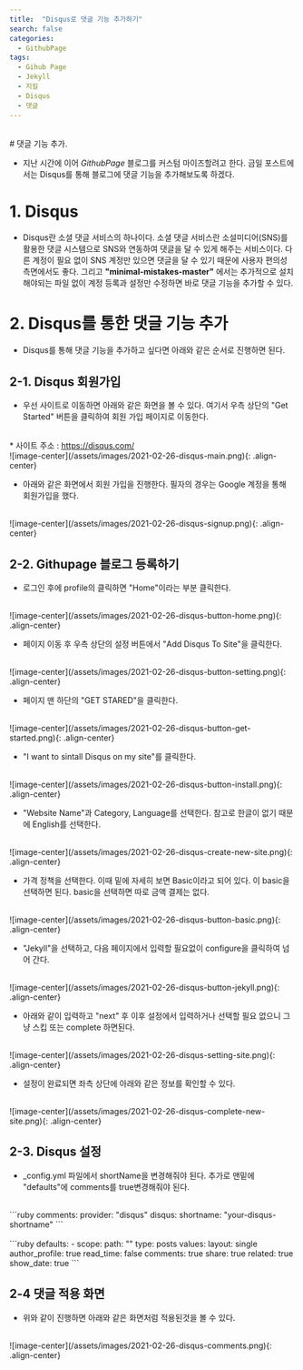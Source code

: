 ```yaml
---
title:  "Disqus로 댓글 기능 추가하기"
search: false
categories:
  - GithubPage
tags:
  - Gihub Page
  - Jekyll
  - 지킬
  - Disqus
  - 댓글
---
```


<br/>
# 댓글 기능 추가.

  * 지난 시간에 이어 *GithubPage* 블로그를 커스텀 마이즈할려고 한다. 금일 포스트에서는 Disqus를 통해 블로그에 댓글 기능을 추가해보도록 하겠다.

# 1. Disqus

  * Disqus란 소셜 댓글 서비스의 하나이다. 소셜 댓글 서비스란 소설미디어(SNS)를 활용한 댓글 시스템으로 SNS와 연동하여 댓글을 달 수 있게 해주는 서비스이다. 다른 계정이 필요 없이 SNS 계정만 있으면 댓글을 달 수 있기 때문에 사용자 편의성 측면에서도 좋다. 그리고 **"minimal-mistakes-master"** 에서는 추가적으로 설치해야되는 파일 없이 계정 등록과 설정만 수정하면 바로 댓글 기능을 추가할 수 있다.


# 2. Disqus를 통한 댓글 기능 추가

  * Disqus를 통해 댓글 기능을 추가하고 싶다면 아래와 같은 순서로 진행하면 된다.

## 2-1. Disqus 회원가입

  * 우선 사이트로 이동하면 아래와 같은 화면을 볼 수 있다. 여기서 우측 상단의 "Get Started" 버튼을 클릭하여 회원 가입 페이지로 이동한다.
  <br/>
  * 사이트 주소 : <a href="https://disqus.com/" target="_blank">https://disqus.com/</a>
  <br/>
  ![image-center](/assets/images/2021-02-26-disqus-main.png){: .align-center}
  <br/>

  * 아래와 같은 화면에서 회원 가입을 진행한다. 필자의 경우는 Google 계정을 통해 회원가입을 했다.
  <br/>
  ![image-center](/assets/images/2021-02-26-disqus-signup.png){: .align-center}

## 2-2. Githupage 블로그 등록하기

  * 로그인 후에 profile의 클릭하면 "Home"이라는 부분 클릭한다.
  <br/>
  ![image-center](/assets/images/2021-02-26-disqus-button-home.png){: .align-center}

  * 페이지 이동 후 우측 상단의 설정 버튼에서 "Add Disqus To Site"을 클릭한다.
  <br/>
  ![image-center](/assets/images/2021-02-26-disqus-button-setting.png){: .align-center}

  * 페이지 맨 하단의 "GET STARED"을 클릭한다.
  <br/>
  ![image-center](/assets/images/2021-02-26-disqus-button-get-started.png){: .align-center}

  * "I want to sintall Disqus on my site"를 클릭한다.
  <br/>
  ![image-center](/assets/images/2021-02-26-disqus-button-install.png){: .align-center}

  * "Website Name"과 Category, Language를 선택한다. 참고로 한글이 없기 때문에 English를 선택한다.
  <br/>
  ![image-center](/assets/images/2021-02-26-disqus-create-new-site.png){: .align-center}

  * 가격 정책을 선택한다. 이때 밑에 자세히 보면 Basic이라고 되어 있다. 이 basic을 선택하면 된다. basic을 선택하면 따로 금액 결제는 없다.
  <br/>
  ![image-center](/assets/images/2021-02-26-disqus-button-basic.png){: .align-center}

  * "Jekyll"을 선택하고, 다음 페이지에서 입력할 필요없이 configure을 클릭하여 넘어 간다.
  <br/>
  ![image-center](/assets/images/2021-02-26-disqus-button-jekyll.png){: .align-center}

  * 아래와 같이 입력하고 "next" 후 이후 설정에서 입력하거나 선택할 필요 없으니 그냥 스킵 또는 complete 하면된다.
  <br/>
  ![image-center](/assets/images/2021-02-26-disqus-setting-site.png){: .align-center}

  * 설정이 완료되면 좌측 상단에 아래와 같은 정보를 확인할 수 있다.
  <br/>
  ![image-center](/assets/images/2021-02-26-disqus-complete-new-site.png){: .align-center}

## 2-3. Disqus 설정
  * _config.yml 파일에서 shortName을 변경해줘야 된다. 추가로 맨밑에 "defaults"에 comments를 true변경해줘야 된다.
  <br/>
  ```ruby
  comments:
  provider: "disqus"
  disqus:
    shortname: "your-disqus-shortname"
  ```
  <br/>

  <br/>
  ```ruby
  defaults:
    - scope:
        path: ""
        type: posts
      values:
        layout: single
        author_profile: true
        read_time: false
        comments: true
        share: true
        related: true
        show_date: true
    ```
    <br/>

## 2-4 댓글 적용 화면
  * 위와 같이 진행하면 아래와 같은 화면처럼 적용된것을 볼 수 있다.
  <br/>
  ![image-center](/assets/images/2021-02-26-disqus-comments.png){: .align-center}
